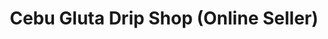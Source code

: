---
title: "Cebu Gluta Drip Shop (Online Seller)"
url: /mandaue/cebu-gluta-drip-shop-online-seller/
shop: Supermarkt
---